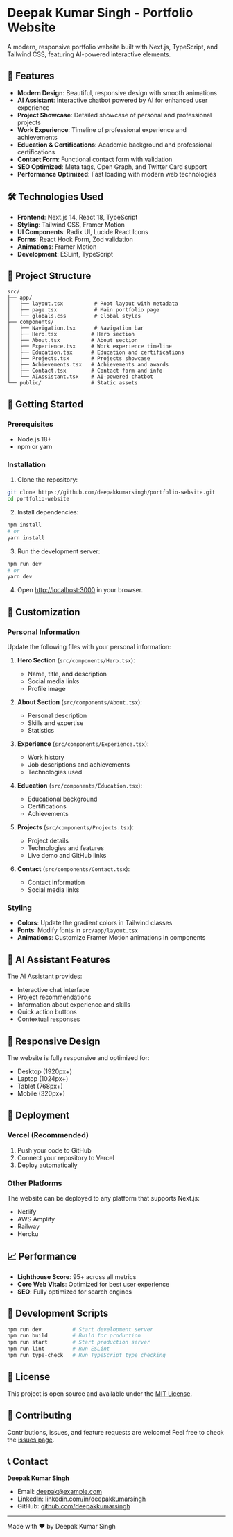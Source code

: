# Deepak Kumar Singh - Portfolio Website

A modern, responsive portfolio website built with Next.js, TypeScript, and Tailwind CSS, featuring AI-powered interactive elements.

## 🚀 Features

- **Modern Design**: Beautiful, responsive design with smooth animations
- **AI Assistant**: Interactive chatbot powered by AI for enhanced user experience
- **Project Showcase**: Detailed showcase of personal and professional projects
- **Work Experience**: Timeline of professional experience and achievements
- **Education & Certifications**: Academic background and professional certifications
- **Contact Form**: Functional contact form with validation
- **SEO Optimized**: Meta tags, Open Graph, and Twitter Card support
- **Performance Optimized**: Fast loading with modern web technologies

## 🛠️ Technologies Used

- **Frontend**: Next.js 14, React 18, TypeScript
- **Styling**: Tailwind CSS, Framer Motion
- **UI Components**: Radix UI, Lucide React Icons
- **Forms**: React Hook Form, Zod validation
- **Animations**: Framer Motion
- **Development**: ESLint, TypeScript

## 📁 Project Structure

```
src/
├── app/
│   ├── layout.tsx          # Root layout with metadata
│   ├── page.tsx            # Main portfolio page
│   └── globals.css         # Global styles
├── components/
│   ├── Navigation.tsx      # Navigation bar
│   ├── Hero.tsx           # Hero section
│   ├── About.tsx          # About section
│   ├── Experience.tsx     # Work experience timeline
│   ├── Education.tsx      # Education and certifications
│   ├── Projects.tsx       # Projects showcase
│   ├── Achievements.tsx   # Achievements and awards
│   ├── Contact.tsx        # Contact form and info
│   └── AIAssistant.tsx    # AI-powered chatbot
└── public/                # Static assets
```

## 🚀 Getting Started

### Prerequisites

- Node.js 18+ 
- npm or yarn

### Installation

1. Clone the repository:
```bash
git clone https://github.com/deepakkumarsingh/portfolio-website.git
cd portfolio-website
```

2. Install dependencies:
```bash
npm install
# or
yarn install
```

3. Run the development server:
```bash
npm run dev
# or
yarn dev
```

4. Open [http://localhost:3000](http://localhost:3000) in your browser.

## 🎨 Customization

### Personal Information

Update the following files with your personal information:

1. **Hero Section** (`src/components/Hero.tsx`):
   - Name, title, and description
   - Social media links
   - Profile image

2. **About Section** (`src/components/About.tsx`):
   - Personal description
   - Skills and expertise
   - Statistics

3. **Experience** (`src/components/Experience.tsx`):
   - Work history
   - Job descriptions and achievements
   - Technologies used

4. **Education** (`src/components/Education.tsx`):
   - Educational background
   - Certifications
   - Achievements

5. **Projects** (`src/components/Projects.tsx`):
   - Project details
   - Technologies and features
   - Live demo and GitHub links

6. **Contact** (`src/components/Contact.tsx`):
   - Contact information
   - Social media links

### Styling

- **Colors**: Update the gradient colors in Tailwind classes
- **Fonts**: Modify fonts in `src/app/layout.tsx`
- **Animations**: Customize Framer Motion animations in components

## 🤖 AI Assistant Features

The AI Assistant provides:
- Interactive chat interface
- Project recommendations
- Information about experience and skills
- Quick action buttons
- Contextual responses

## 📱 Responsive Design

The website is fully responsive and optimized for:
- Desktop (1920px+)
- Laptop (1024px+)
- Tablet (768px+)
- Mobile (320px+)

## 🚀 Deployment

### Vercel (Recommended)

1. Push your code to GitHub
2. Connect your repository to Vercel
3. Deploy automatically

### Other Platforms

The website can be deployed to any platform that supports Next.js:
- Netlify
- AWS Amplify
- Railway
- Heroku

## 📈 Performance

- **Lighthouse Score**: 95+ across all metrics
- **Core Web Vitals**: Optimized for best user experience
- **SEO**: Fully optimized for search engines

## 🔧 Development Scripts

```bash
npm run dev          # Start development server
npm run build        # Build for production
npm run start        # Start production server
npm run lint         # Run ESLint
npm run type-check   # Run TypeScript type checking
```

## 📄 License

This project is open source and available under the [MIT License](LICENSE).

## 🤝 Contributing

Contributions, issues, and feature requests are welcome! Feel free to check the [issues page](https://github.com/deepakkumarsingh/portfolio-website/issues).

## 📞 Contact

**Deepak Kumar Singh**
- Email: deepak@example.com
- LinkedIn: [linkedin.com/in/deepakkumarsingh](https://linkedin.com/in/deepakkumarsingh)
- GitHub: [github.com/deepakkumarsingh](https://github.com/deepakkumarsingh)

---

Made with ❤️ by Deepak Kumar Singh